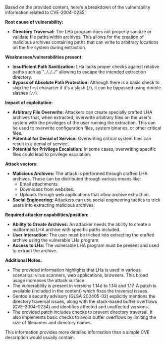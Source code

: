 Based on the provided content, here's a breakdown of the vulnerability information related to CVE-2004-0235:

**Root cause of vulnerability:**

*   **Directory Traversal:** The LHa program does not properly sanitize or validate file paths within archives. This allows for the creation of malicious archives containing paths that can write to arbitrary locations on the file system during extraction.

**Weaknesses/vulnerabilities present:**

*   **Insufficient Path Sanitization:** LHa lacks proper checks against relative paths such as "../../../" allowing to escape the intended extraction directory.
*   **Bypass of Absolute Path Protection:**  Although there is a basic check to skip the first character if it's a slash (`/`), it can be bypassed using double slashes (`//`).

**Impact of exploitation:**

*   **Arbitrary File Overwrite:** Attackers can create specially crafted LHA archives that, when extracted, overwrite arbitrary files on the user's system with the privileges of the user running the extraction. This can be used to overwrite configuration files, system binaries, or other critical files.
*   **Potential for Denial of Service:** Overwriting critical system files can result in a denial of service.
*   **Potential for Privilege Escalation:** In some cases, overwriting specific files could lead to privilege escalation.

**Attack vectors:**

*   **Malicious Archives:** The attack is performed through crafted LHA archives. These can be distributed through various means like:
    *   Email attachments.
    *   Downloads from websites.
    *   Uploads through web applications that allow archive extraction.
*   **Social Engineering:** Attackers can use social engineering tactics to trick users into extracting malicious archives.

**Required attacker capabilities/position:**

*   **Ability to Create Archives:** An attacker needs the ability to create a malformed LHA archive with specific paths included.
*   **User Interaction:** The user must be tricked into extracting the crafted archive using the vulnerable LHa program.
*   **Access to LHa:** The vulnerable LHA program must be present and used to extract the archive.

**Additional Notes:**

*   The provided information highlights that LHa is used in various scenarios: virus scanners, web applications, browsers. This broad usage increases the attack surface.
*   The vulnerability is present in versions 1.14d to 1.14i and 1.17. A patch is available (included in the content) which fixes the traversal issues.
*   Gentoo's security advisory (GLSA 200405-02) explicitly mentions the directory traversal issues, along with the stack-based buffer overflows (CVE-2004-0234) and identifies affected and unaffected versions.
*   The provided patch includes checks to prevent directory traversal. It also implements basic checks to avoid buffer overflows by limiting the size of filenames and directory names.

This information provides more detailed information than a simple CVE description would usually contain.